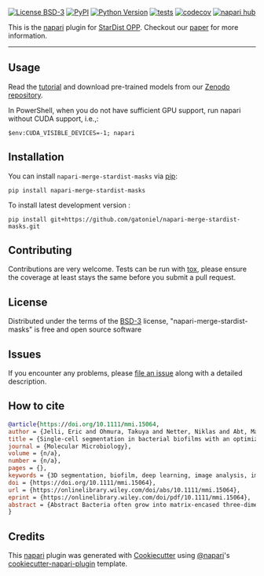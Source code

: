
[![License BSD-3](https://img.shields.io/pypi/l/napari-merge-stardist-masks.svg?color=green)](https://github.com/gatoniel/napari-merge-stardist-masks/raw/main/LICENSE)
[![PyPI](https://img.shields.io/pypi/v/napari-merge-stardist-masks.svg?color=green)](https://pypi.org/project/napari-merge-stardist-masks)
[![Python Version](https://img.shields.io/pypi/pyversions/napari-merge-stardist-masks.svg?color=green)](https://python.org)
[![tests](https://github.com/gatoniel/napari-merge-stardist-masks/workflows/tests/badge.svg)](https://github.com/gatoniel/napari-merge-stardist-masks/actions)
[![codecov](https://codecov.io/gh/gatoniel/napari-merge-stardist-masks/branch/main/graph/badge.svg)](https://codecov.io/gh/gatoniel/napari-merge-stardist-masks)
[![napari hub](https://img.shields.io/endpoint?url=https://api.napari-hub.org/shields/napari-merge-stardist-masks)](https://napari-hub.org/plugins/napari-merge-stardist-masks)

This is the [napari] plugin for [StarDist OPP]. Checkout our [paper] for more information.

----------------------------------

## Usage

Read the [tutorial] and download pre-trained models from our [Zenodo repository].

In PowerShell, when you do not have sufficient GPU support, run napari without CUDA support, i.e.,:
```
$env:CUDA_VISIBLE_DEVICES=-1; napari
```


## Installation

You can install `napari-merge-stardist-masks` via [pip]:

    pip install napari-merge-stardist-masks



To install latest development version :

    pip install git+https://github.com/gatoniel/napari-merge-stardist-masks.git


## Contributing

Contributions are very welcome. Tests can be run with [tox], please ensure
the coverage at least stays the same before you submit a pull request.

## License

Distributed under the terms of the [BSD-3] license,
"napari-merge-stardist-masks" is free and open source software

## Issues

If you encounter any problems, please [file an issue] along with a detailed description.

## How to cite
```bibtex
@article{https://doi.org/10.1111/mmi.15064,
author = {Jelli, Eric and Ohmura, Takuya and Netter, Niklas and Abt, Martin and Jiménez-Siebert, Eva and Neuhaus, Konstantin and Rode, Daniel K. H. and Nadell, Carey D. and Drescher, Knut},
title = {Single-cell segmentation in bacterial biofilms with an optimized deep learning method enables tracking of cell lineages and measurements of growth rates},
journal = {Molecular Microbiology},
volume = {n/a},
number = {n/a},
pages = {},
keywords = {3D segmentation, biofilm, deep learning, image analysis, image cytometry, Vibrio cholerae},
doi = {https://doi.org/10.1111/mmi.15064},
url = {https://onlinelibrary.wiley.com/doi/abs/10.1111/mmi.15064},
eprint = {https://onlinelibrary.wiley.com/doi/pdf/10.1111/mmi.15064},
abstract = {Abstract Bacteria often grow into matrix-encased three-dimensional (3D) biofilm communities, which can be imaged at cellular resolution using confocal microscopy. From these 3D images, measurements of single-cell properties with high spatiotemporal resolution are required to investigate cellular heterogeneity and dynamical processes inside biofilms. However, the required measurements rely on the automated segmentation of bacterial cells in 3D images, which is a technical challenge. To improve the accuracy of single-cell segmentation in 3D biofilms, we first evaluated recent classical and deep learning segmentation algorithms. We then extended StarDist, a state-of-the-art deep learning algorithm, by optimizing the post-processing for bacteria, which resulted in the most accurate segmentation results for biofilms among all investigated algorithms. To generate the large 3D training dataset required for deep learning, we developed an iterative process of automated segmentation followed by semi-manual correction, resulting in >18,000 annotated Vibrio cholerae cells in 3D images. We demonstrate that this large training dataset and the neural network with optimized post-processing yield accurate segmentation results for biofilms of different species and on biofilm images from different microscopes. Finally, we used the accurate single-cell segmentation results to track cell lineages in biofilms and to perform spatiotemporal measurements of single-cell growth rates during biofilm development.}
}
```

## Credits

This [napari] plugin was generated with [Cookiecutter] using [@napari]'s [cookiecutter-napari-plugin] template.

[paper]: https://doi.org/10.1111/mmi.15064
[StarDist OPP]: https://github.com/gatoniel/merge-stardist-masks
[tutorial]: https://merge-stardist-masks.readthedocs.io/en/latest/napari-plugin.html
[Zenodo repository]: https://doi.org/10.5281/zenodo.7704410

[napari]: https://github.com/napari/napari
[Cookiecutter]: https://github.com/audreyr/cookiecutter
[@napari]: https://github.com/napari
[MIT]: http://opensource.org/licenses/MIT
[BSD-3]: http://opensource.org/licenses/BSD-3-Clause
[GNU GPL v3.0]: http://www.gnu.org/licenses/gpl-3.0.txt
[GNU LGPL v3.0]: http://www.gnu.org/licenses/lgpl-3.0.txt
[Apache Software License 2.0]: http://www.apache.org/licenses/LICENSE-2.0
[Mozilla Public License 2.0]: https://www.mozilla.org/media/MPL/2.0/index.txt
[cookiecutter-napari-plugin]: https://github.com/napari/cookiecutter-napari-plugin

[file an issue]: https://github.com/gatoniel/napari-merge-stardist-masks/issues

[napari]: https://github.com/napari/napari
[tox]: https://tox.readthedocs.io/en/latest/
[pip]: https://pypi.org/project/pip/
[PyPI]: https://pypi.org/
